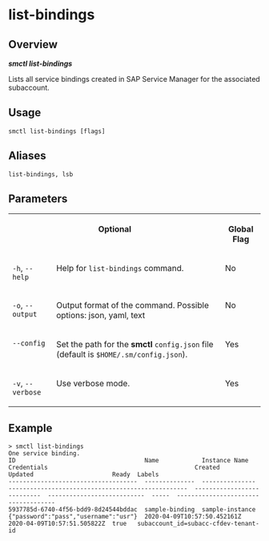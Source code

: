 <!-- loio0078d1af20fd483d87ea3aea08b3a6e0 -->

# list-bindings



<a name="loio0078d1af20fd483d87ea3aea08b3a6e0__section_xcr_2nt_pkb"/>

## Overview



***smctl list-bindings*** 

Lists all service bindings created in SAP Service Manager for the associated subaccount.



<a name="loio0078d1af20fd483d87ea3aea08b3a6e0__section_fp5_f4t_pkb"/>

## Usage

`smctl list-bindings [flags]`



<a name="loio0078d1af20fd483d87ea3aea08b3a6e0__section_ppz_kpt_pkb"/>

## Aliases

`list-bindings, lsb`



<a name="loio0078d1af20fd483d87ea3aea08b3a6e0__section_hdy_lpt_pkb"/>

## Parameters


<table>
<tr>
<th valign="top" colspan="2">

Optional



</th>
<th valign="top">

Global Flag



</th>
</tr>
<tr>
<td valign="top">

`-h`, `--help`



</td>
<td valign="top">

Help for `list-bindings` command.



</td>
<td valign="top">

No



</td>
</tr>
<tr>
<td valign="top">

`-o`, `--output`



</td>
<td valign="top">

Output format of the command. Possible options: json, yaml, text



</td>
<td valign="top">

No



</td>
</tr>
<tr>
<td valign="top">

`--config`



</td>
<td valign="top">

Set the path for the **smctl** `config.json` file \(default is `$HOME/.sm/config.json`\).



</td>
<td valign="top">

Yes



</td>
</tr>
<tr>
<td valign="top">

`-v`, `--verbose`



</td>
<td valign="top">

Use verbose mode.



</td>
<td valign="top">

Yes



</td>
</tr>
</table>



<a name="loio0078d1af20fd483d87ea3aea08b3a6e0__section_wv2_4pt_pkb"/>

## Example

```
> smctl list-bindings
One service binding.
ID                                    Name            Instance Name    Credentials                                         Created                      Updated                      Ready  Labels
------------------------------------  --------------  ---------------  --------------------------------------------------  ---------------------------  ---------------------------  -----  ------------------------------------
5937785d-6740-4f56-bdd9-8d24544bddac  sample-binding  sample-instance  {"password":"pass","username":"usr"}  2020-04-09T10:57:50.452161Z  2020-04-09T10:57:51.505822Z  true   subaccount_id=subacc-cfdev-tenant-id
```

